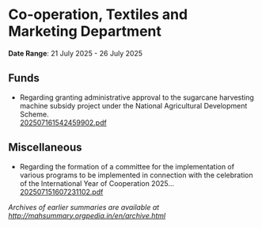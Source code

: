 # Co-operation, Textiles and Marketing Department

**Date Range**: 21 July 2025 - 26 July 2025


## Funds
- Regarding granting administrative approval to the sugarcane harvesting machine subsidy project under the National Agricultural Development Scheme.\
  [202507161542459902.pdf](https://gr.maharashtra.gov.in/Site/Upload/Government%20Resolutions/English/202507161542459902.pdf)

## Miscellaneous
- Regarding the formation of a committee for the implementation of various programs to be implemented in connection with the celebration of the International Year of Cooperation 2025...\
  [202507151607231102.pdf](https://gr.maharashtra.gov.in/Site/Upload/Government%20Resolutions/English/202507151607231102.pdf)


*Archives of earlier summaries are available at http://mahsummary.orgpedia.in/en/archive.html*